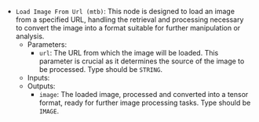 - `Load Image From Url (mtb)`: This node is designed to load an image from a specified URL, handling the retrieval and processing necessary to convert the image into a format suitable for further manipulation or analysis.
    - Parameters:
        - `url`: The URL from which the image will be loaded. This parameter is crucial as it determines the source of the image to be processed. Type should be `STRING`.
    - Inputs:
    - Outputs:
        - `image`: The loaded image, processed and converted into a tensor format, ready for further image processing tasks. Type should be `IMAGE`.
